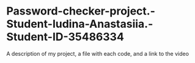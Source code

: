 # Password-checker-project.-Student-Iudina-Anastasiia.-Student-ID-35486334
A description of my project, a file with each code, and a link to the video
